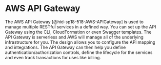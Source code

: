 AWS API Gateway
===============

The AWS API Gateway [@hid-sp18-518-AWS-APIGateway] is used to manage
multiple RESTful services in a defined way. You can set up the API
Gateway using the CLI, CloudFormation or even Swagger templates. The API
Gateway is serverless and AWS will manage all of the underlying
infrastructure for you. The design allows you to configure the API
mapping and integrations. The API Gateway can then help you define
authentication/authorization controls, define the lifecycle for the
services and even track transactions for uses like billing.
